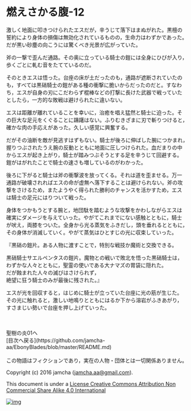 # 燃えさかる腹-12

激しく地面に叩きつけられたエスだが，辛うじて落下はまぬがれた。黒檀の  
誓約により身体の損傷は無効化されているものの，生命力はわずかであった。  
だが黒い砂塵の向こうには驚くべき光景が広がっていた。  

斧の一撃で歪んだ通路。その奥に立っている騎士の鎧には全身にひびが入り，  
歩くごとに軋む音をたてているのだ。  

そのときエスは悟った。台座の床が土だったのも，通路が遮断されていたの  
も，すべては黒硝騎士の鎧がある種の衝撃に脆いからだったのだと。すなわ  
ち，エスが自身の刃にこだわらず棍棒などの打撃に長けた武器で戦っていた  
としたら，一方的な敗戦は避けられたに違いない。  

エスは距離が離れていることを幸いに，治癒を唱え猛然と騎士に迫った。そ  
の巨大な足元をくぐることに躊躇はない。ふりむきざまに刃で斬りつけると，  
確かな肉の手応えがあった。久しい感覚に興奮する。  

だがその油断を敵が見逃すはずもない。騎士が後ろに伸ばした腕につかまれ，  
握りつぶされたうえ腕の反動とともに地面に圧しつけられた。血だまりの中  
からエスが起き上がり，騎士が踏みつぶそうとする足を辛うじて回避する。  
鎧がはがれたことで騎士の速さも増しているのがわかった。  

後ろに下がると騎士は斧の衝撃波を放ってくる。それは道を歪ませる。万一  
通路が破壊されればエスの命が虚無へ落下することは避けられない。斧の攻  
撃をさけるため，またようやく得られた勝利のチャンスを活かすため，エス  
は騎士の足元にはりついて戦った。  

身体をつかもうとする腕と，地団駄を踏むような攻撃をかわしながらエスは  
確実にダメージを与えていった。やがてこれまでにない感触とともに，騎士  
が吠え，両膝をついた。全身から光る蒸気をふきだし，頭を垂れるとともに，  
その身体が消滅していく。やがて蒸気はひとすじの光に収束していった。  

『黒硝の鎧片。ある人物に渡すことで，特別な戦技か魔術と交換できる。  

黒硝騎士サエルペンタスの鎧片。魔物との戦いで敗北を悟った黒硝騎士は，  
わずかな人々とともに，聖霊の使いである大ナマズの胃袋に隠れた。  
だが蝕まれた人々の滅びはさけられず，  
絶望に狂う騎士のみが最後に残された。』  

エスが光を回収すると，はじめに騎士が立っていた台座に光の筋が生じた。  
その光に触れると，激しい地鳴りとともにはるか下から溶岩がふきあがり，  
すさまじい勢いで台座を押し上げていった。  

<br>  
<br>  
聖樹の炎01へ  

<br>  
[目次へ戻る](https://github.com/jamcha-aa/EbonyBlades/blob/master/README.md)  
<br>  
<br>  
この物語はフィクションであり，実在の人物・団体とは一切関係ありません。  

Copyright (c) 2016 jamcha (jamcha.aa@gmail.com).  

This document is under a [License Creative Commons Attribution Non Commercial Share Alike 4.0 International](http://creativecommons.org/licenses/by-nc-sa/4.0/deed)  

[![img](http://i.creativecommons.org/l/by-nc-sa/3.0/80x15.png)](http://creativecommons.org/licenses/by-nc-sa/4.0/deed)